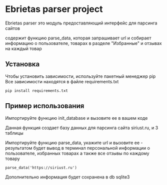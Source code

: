 # Ebrietas parser project

Ebrietas parser это модуль предоставляющий интерфейс для парсинга 
сайтов 

содержит функцию parse_data, которая запрашивает url и собирает информацию о пользователе, 
товарах в разделе "Избранные" и отзывах на каждый товар

## Установка

Чтобы установить зависимости, используйте пакетный менеджер pip
Все зависимости находятся в файле requirements.txt

``` 
pip install requirements.txt
```

## Пример использования

Импортируйте функцию init_database и вызовите ее в вашем коде

Данная функция создает базу данных для парсинга сайта siriust.ru,
и 3 таблицы 

Импортируйте функцию parse_data, укажите url и вызовите ее - результатом будет вывод
в терминал персональной информации о пользователе, избранных товарах а также 
все отзывы по каждому товару

```
parse_data('https://siriust.ru')
```

Дополнительно информация будет сохранена в db sqlite3